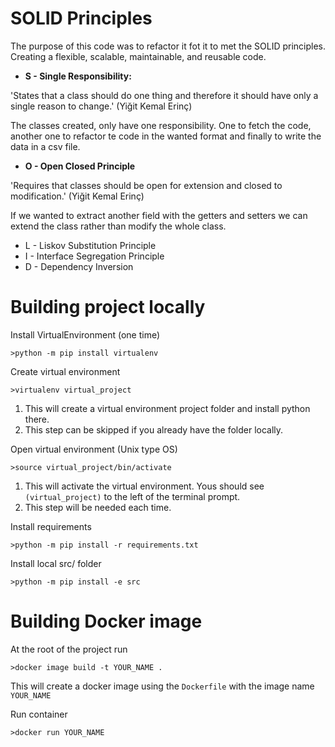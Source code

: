 # SOLID Principles 
The purpose of this code was to refactor it fot it to met the SOLID principles. Creating a flexible, scalable, maintainable, and reusable code. 
* **S - Single Responsibility:**

'States that a class should do one thing and therefore it should have only a single reason to change.' (Yiğit Kemal Erinç)

The classes created, only have one responsibility. One to fetch the code, another one to refactor te code in the wanted format and finally to write the data in a csv file.

* **O - Open Closed Principle**

'Requires that classes should be open for extension and closed to modification.' (Yiğit Kemal Erinç)

If we wanted to extract another field with the getters and setters we can extend the class rather than modify the whole class. 
* L - Liskov Substitution Principle
* I - Interface Segregation Principle
* D - Dependency Inversion


# Building project locally
Install VirtualEnvironment (one time)

    >python -m pip install virtualenv

Create virtual environment

    >virtualenv virtual_project

1. This will create a virtual environment project folder and install python there.
2. This step can be skipped if you already have the folder locally.

Open virtual environment (Unix type OS)

    >source virtual_project/bin/activate

1. This will activate the virtual environment.  Yous should see `(virtual_project)` to the left of the terminal prompt.
2. This step will be needed each time.

Install requirements
    
    >python -m pip install -r requirements.txt

Install local src/ folder

    >python -m pip install -e src 

# Building Docker image
At the root of the project run

    >docker image build -t YOUR_NAME .

This will create a docker image using the `Dockerfile` with the image name `YOUR_NAME`

Run container

    >docker run YOUR_NAME
